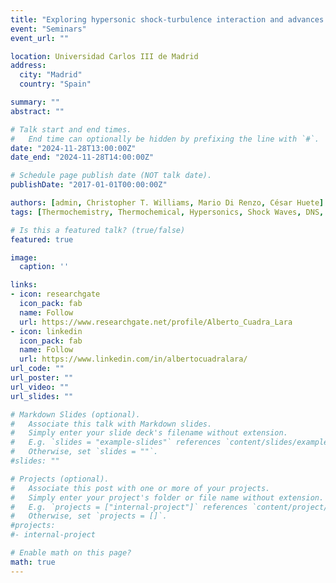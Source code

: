 ```yaml
---
title: "Exploring hypersonic shock-turbulence interaction and advances in the Combustion Toolbox code"
event: "Seminars"
event_url: "" 

location: Universidad Carlos III de Madrid
address: 
  city: "Madrid"
  country: "Spain"

summary: ""
abstract: ""

# Talk start and end times.
#   End time can optionally be hidden by prefixing the line with `#`.
date: "2024-11-28T13:00:00Z"
date_end: "2024-11-28T14:00:00Z"

# Schedule page publish date (NOT talk date).
publishDate: "2017-01-01T00:00:00Z"

authors: [admin, Christopher T. Williams, Mario Di Renzo, César Huete]
tags: [Thermochemistry, Thermochemical, Hypersonics, Shock Waves, DNS, LIA]

# Is this a featured talk? (true/false)
featured: true

image:
  caption: ''

links:
- icon: researchgate
  icon_pack: fab
  name: Follow
  url: https://www.researchgate.net/profile/Alberto_Cuadra_Lara
- icon: linkedin
  icon_pack: fab
  name: Follow
  url: https://www.linkedin.com/in/albertocuadralara/
url_code: ""
url_poster: ""
url_video: ""
url_slides: ""

# Markdown Slides (optional).
#   Associate this talk with Markdown slides.
#   Simply enter your slide deck's filename without extension.
#   E.g. `slides = "example-slides"` references `content/slides/example-slides.md`.
#   Otherwise, set `slides = ""`.
#slides: ""

# Projects (optional).
#   Associate this post with one or more of your projects.
#   Simply enter your project's folder or file name without extension.
#   E.g. `projects = ["internal-project"]` references `content/project/deep-learning/index.md`.
#   Otherwise, set `projects = []`.
#projects:
#- internal-project

# Enable math on this page?
math: true
---
```


